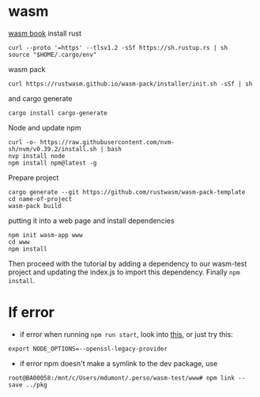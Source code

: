 # wasm

[wasm book](https://rustwasm.github.io/docs/book/game-of-life/hello-world.html)
install rust    
```
curl --proto '=https' --tlsv1.2 -sSf https://sh.rustup.rs | sh
source "$HOME/.cargo/env"
```
  
wasm pack  
```
curl https://rustwasm.github.io/wasm-pack/installer/init.sh -sSf | sh 
```
and cargo generate  
```
cargo install cargo-generate
```

Node and update npm
```
curl -o- https://raw.githubusercontent.com/nvm-sh/nvm/v0.39.2/install.sh | bash
nvp install node
npm install npm@latest -g
```
  
Prepare project
```
cargo generate --git https://github.com/rustwasm/wasm-pack-template
cd name-of-project
wasm-pack build
```
   
putting it into a web page and install dependencies
```
npm init wasm-app www
cd www
npm install
``` 

Then proceed with the tutorial by adding a dependency to our wasm-test project and updating the index.js to import this dependency. Finally `npm install`.

# If error

* if error when running `npm run start`, look into [this](https://stackoverflow.com/questions/69692842/error-message-error0308010cdigital-envelope-routinesunsupported), or just try this:  
```
export NODE_OPTIONS=--openssl-legacy-provider
```

* if error npm doesn't make a symlink to the dev package, use  
```
root@BA00058:/mnt/c/Users/mdumont/.perso/wasm-test/www# npm link --save ../pkg
``` 

